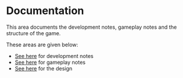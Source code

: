 # Documentation

This area documents the development notes, gameplay notes and the structure of
the game.

These areas are given below:

- [See here](./development/index.md) for development notes
- [See here](./gameplay/index.md) for gameplay notes
- [See here](./design/index.md) for the design
